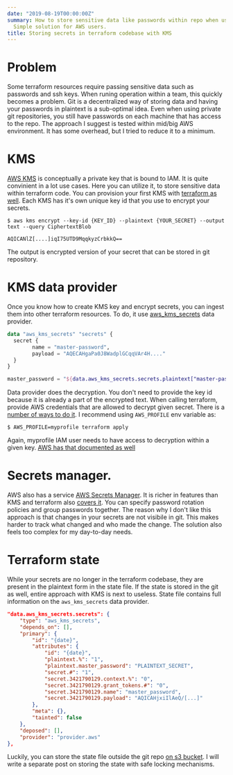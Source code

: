 ```yaml
---
date: "2019-08-19T00:00:00Z"
summary: How to store sensitive data like passwords within repo when using terraform.
  Simple solution for AWS users.
title: Storing secrets in terraform codebase with KMS
---
```


# Problem
Some terraform resources require passing sensitive data such as passwords and ssh keys.
When runing operation within a team, this quickly becomes a problem.
Git is a decentralized way of storing data and having your passwords in plaintext is a sub-optimal idea.
Even when using private git repositories, you still have passwords on each machine that has access to the repo.
The approach I suggest is tested within mid/big AWS environment.
It has some overhead, but I tried to reduce it to a minimum.

# KMS
[AWS KMS](https://aws.amazon.com/kms/) is conceptually a private key that is bound to IAM.
It is quite convinient in a lot use cases.
Here you can utilize it, to store sensitive data within terraform code.
You can provision your first KMS with [terraform as well](https://www.terraform.io/docs/providers/aws/r/kms_key.html).
Each KMS has it's own unique key id that you use to encrypt your secrets.

```shell
$ aws kms encrypt --key-id {KEY_ID} --plaintext {YOUR_SECRET} --output text --query CiphertextBlob

AQICANlZ[....]iqI75UTD9MqqkyzCrbkkQ==
```

The output is encrypted version of your secret that can be stored in git repository.

# KMS data provider

Once you know how to create KMS key and encrypt secrets, you can ingest them into other terraform resources.
To do, it use [aws_kms_secrets](https://www.terraform.io/docs/providers/aws/d/kms_secrets.html) data provider.
```terraform
data "aws_kms_secrets" "secrets" {
  secret {
        name = "master-password",
        payload = "AQECAHgaPa0J8WadplGCqqVAr4H...."
  }
}

master_password = "${data.aws_kms_secrets.secrets.plaintext["master-password"]}"
```

Data provider does the decryption.
You don't need to provide the key id because it is already a part of the encrypted text.
When calling terraform, provide AWS credentials that are allowed to decrypt given secret.
There is a [number of ways to do it](https://docs.aws.amazon.com/cli/latest/userguide/cli-configure-files.html).
I recommend using `AWS_PROFILE` env variable as:
```
$ AWS_PROFILE=myprofile terraform apply
```
Again, myprofile IAM user needs to have access to decryption within a given key.
[AWS has that documented as well](https://docs.aws.amazon.com/kms/latest/developerguide/iam-policies.html#iam-policy-example-encrypt-decrypt-specific-cmks)

# Secrets manager.
AWS also has a service [AWS Secrets Manager](https://aws.amazon.com/secrets-manager/).
It is richer in features than KMS and terraform also [covers it](https://www.terraform.io/docs/providers/aws/r/secretsmanager_secret.html).
You can specify password rotation policies and group passwords together.
The reason why I don't like this approach is that changes in your secrets are not visibile in git.
This makes harder to track what changed and who made the change.
The solution also feels too complex for my day-to-day needs.

# Terraform state
While your secrets are no longer in the terraform codebase, they are present in the plaintext form in the state file.
If the state is stored in the git as well, entire approach with KMS is next to useless.
State file contains full information on the `aws_kms_secrets` data provider.
```json
"data.aws_kms_secrets.secrets": {
    "type": "aws_kms_secrets",
    "depends_on": [],
    "primary": {
        "id": "{date}",
        "attributes": {
            "id": "{date}",
            "plaintext.%": "1",
            "plaintext.master_password": "PLAINTEXT_SECRET",
            "secret.#": "1",
            "secret.3421790129.context.%": "0",
            "secret.3421790129.grant_tokens.#": "0",
            "secret.3421790129.name": "master_password",
            "secret.3421790129.payload": "AQICAHjxiIlAeQ/[...]"
        },
        "meta": {},
        "tainted": false
    },
    "deposed": [],
    "provider": "provider.aws"
},
```
Luckily, you can store the state file outside the git repo [on s3 bucket](https://www.terraform.io/docs/backends/types/s3.html).
I will write a separate post on storing the state with safe locking mechanisms.
